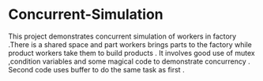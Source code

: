 # Concurrent-Simulation
This project demonstrates concurrent simulation of workers in factory .There is a shared space and part workers brings parts to the factory while product workers take them to build products .
It involves good use of mutex ,condition variables and some magical code to demonstrate concurrency .
Second code uses buffer to do the same task as first .
